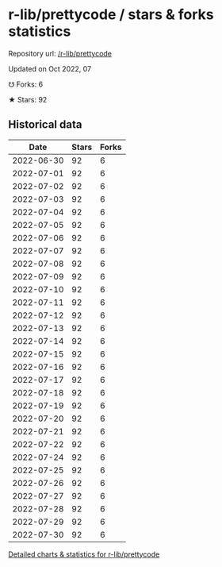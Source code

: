 # r-lib/prettycode / stars & forks statistics

Repository url: [/r-lib/prettycode](https://github.com/r-lib/prettycode)

Updated on Oct 2022, 07

☋ Forks: 6

★ Stars: 92

## Historical data
| Date | Stars | Forks |
|------|-------|-------|
| 2022-06-30 | 92 | 6 | 
| 2022-07-01 | 92 | 6 | 
| 2022-07-02 | 92 | 6 | 
| 2022-07-03 | 92 | 6 | 
| 2022-07-04 | 92 | 6 | 
| 2022-07-05 | 92 | 6 | 
| 2022-07-06 | 92 | 6 | 
| 2022-07-07 | 92 | 6 | 
| 2022-07-08 | 92 | 6 | 
| 2022-07-09 | 92 | 6 | 
| 2022-07-10 | 92 | 6 | 
| 2022-07-11 | 92 | 6 | 
| 2022-07-12 | 92 | 6 | 
| 2022-07-13 | 92 | 6 | 
| 2022-07-14 | 92 | 6 | 
| 2022-07-15 | 92 | 6 | 
| 2022-07-16 | 92 | 6 | 
| 2022-07-17 | 92 | 6 | 
| 2022-07-18 | 92 | 6 | 
| 2022-07-19 | 92 | 6 | 
| 2022-07-20 | 92 | 6 | 
| 2022-07-21 | 92 | 6 | 
| 2022-07-22 | 92 | 6 | 
| 2022-07-24 | 92 | 6 | 
| 2022-07-25 | 92 | 6 | 
| 2022-07-26 | 92 | 6 | 
| 2022-07-27 | 92 | 6 | 
| 2022-07-28 | 92 | 6 | 
| 2022-07-29 | 92 | 6 | 
| 2022-07-30 | 92 | 6 | 


[Detailed charts & statistics for r-lib/prettycode](https://reviewgithub.com/rep/r-lib/prettycode)
